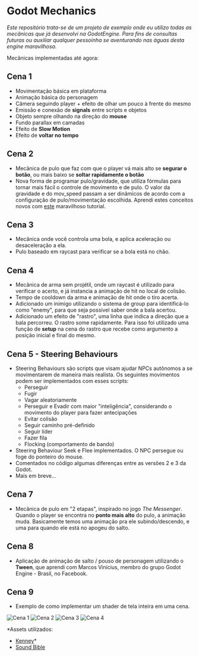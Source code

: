 # Godot Mechanics

*Este repositório trata-se de um projeto de exemplo onde eu utilizo todas as mecânicas que já desenvolvi na GodotEngine. Para fins de consultas futuras ou auxiliar qualquer pessoinha se aventurando nas águas desta engine maravilhosa.*

Mecânicas implementadas até agora:
## Cena 1
- Movimentação básica em plataforma
- Animação básica do personagem
- Câmera seguindo player + efeito de olhar um pouco à frente do mesmo
- Emissão e conexão de **signals** entre scripts e objetos
- Objeto sempre olhando na direção do **mouse**
- Fundo parallax em camadas
- Efeito de **Slow Motion**
- Efeito de **voltar no tempo**
## Cena 2
- Mecânica de pulo que faz com que o player vá mais alto se **segurar o botão**, ou mais baixo se **soltar rapidamente o botão**
- Nova forma de programar pulo/gravidade, que utiliza fórmulas para tornar mais fácil o controle de movimento e de pulo. O valor da gravidade e do mov_speed passam a ser dinâmicos de acordo com a configuração de pulo/movimentação escolhida. Aprendi estes conceitos novos com [este](https://www.youtube.com/watch?v=918wFTru2-c) maravilhoso tutorial.
## Cena 3
- Mecânica onde você controla uma bola, e aplica aceleração ou desaceleração a ela.
- Pulo baseado em raycast para verificar se a bola está no chão.
## Cena 4
- Mecânica de arma sem projétil, onde um raycast é utilizado para verificar o acerto, e já instancia a animação de hit no local de colisão.
- Tempo de cooldown da arma e animação de hit onde o tiro acerta.
- Adicionado um inimigo utilizando o sistema de group para identificá-lo como "enemy", para que seja possível saber onde a bala acertou.
- Adicionado um efeito de "rastro", uma linha que indica a direção que a bala percorreu. O rastro some rapidamente. Para isso foi utilizado uma função de **setup** na cena do rastro que recebe como argumento a posição inicial e final do mesmo.
## Cena 5 - **Steering Behaviours**
- Steering Behaviours são scripts que visam ajudar NPCs autônomos a se movimentarem de maneira mais realista. Os seguintes movimentos podem ser implementados com esses scripts:
  - Perseguir
  - Fugir
  - Vagar aleatoriamente
  - Perseguir e Evadir com maior "inteligência", considerando o movimento do player para fazer antecipações
  - Evitar colisão
  - Seguir caminho pré-definido
  - Seguir líder
  - Fazer fila
  - Flocking (comportamento de bando)
- Steering Behaviour Seek e Flee implementados. O NPC persegue ou foge do ponteiro do mouse.
- Comentados no código algumas diferenças entre as versões 2 e 3 da Godot.
- Mais em breve...
## Cena 7
- Mecânica de pulo em "2 etapas", inspirado no jogo *The Messenger*. Quando o player se encontra no **ponto mais alto** do pulo, a animação muda. Basicamente temos uma animação pra ele subindo/descendo, e uma para quando ele está no apogeu do salto.
## Cena 8
- Aplicação de animação de salto / pouso de personagem utilizando o **Tween**, que aprendi com Marcos Vinícius, membro do grupo Godot Engine - Brasil, no Facebook.
## Cena 9
- Exemplo de como implementar um shader de tela inteira em uma cena.


![Cena 1](https://github.com/Doc-McCoy/godot_mechanics/blob/master/prints/print1.PNG)
![Cena 2](https://github.com/Doc-McCoy/godot_mechanics/blob/master/prints/print2.png)
![Cena 3](https://github.com/Doc-McCoy/godot_mechanics/blob/master/prints/print3.png)
![Cena 4](https://github.com/Doc-McCoy/godot_mechanics/blob/master/prints/print4.png)


*Assets utilizados:

- [Kenney](https://www.kenney.nl/assets/simplified-platformer-pack)*
- [Sound Bible](http://soundbible.com/)
